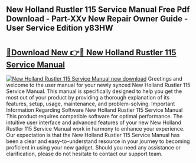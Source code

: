 ## New Holland Rustler 115 Service Manual Free Pdf Download - Part-XXv New Repair Owner Guide - User Service Edition y83HW

# <h2><a href="http://bc87117.oget.top/?id=New+Holland+Rustler+115+Service+Manual">🔗Download New 👉🔴 New Holland Rustler 115 Service Manual</a></h2>

[![New Holland Rustler 115 Service Manual new download](https://i.imgur.com/5g1atiW.png)](http://bc87117.oget.top/?id=New+Holland+Rustler+115+Service+Manual)
Greetings and welcome to the user manual for your newly synced New Holland Rustler 115 Service Manual. This manual is specifically designed to help you get the most out of your product by providing a thorough explanation of its features, setup, usage, maintenance, and problem-solving. Important Information Regarding Software New Holland Rustler 115 Service Manual This product requires compatible software for optimal performance. The intuitive user interface and advanced features of your new New Holland Rustler 115 Service Manual work in harmony to enhance your experience. Our expectation is that the New Holland Rustler 115 Service Manual has been a clear and easy-to-understand resource in your journey to becoming proficient in using your new gadget. Should you need any assistance or clarification, please do not hesitate to contact our support team.
